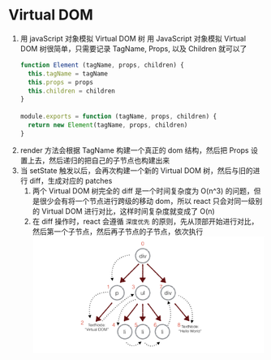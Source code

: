 # Virtual DOM 

1. 用 javaScript 对象模拟 Virtual DOM 树
  用 JavaScript 对象模拟 Virtual DOM 树很简单，只需要记录 TagName, Props, 以及 Children 就可以了
    ```js
    function Element (tagName, props, children) {
      this.tagName = tagName
      this.props = props
      this.children = children
    }

    module.exports = function (tagName, props, children) {
      return new Element(tagName, props, children)
    }
    ```
1. render 方法会根据 TagName 构建一个真正的 dom 结构，然后把 Props 设置上去，然后递归的把自己的子节点也构建出来
1. 当 setState 触发以后，会再次构建一个新的 Virtual DOM 树，然后与旧的进行 diff，生成对应的 patches
   1. 两个 Virtual DOM 树完全的 diff 是一个时间复杂度为 O(n^3) 的问题，但是很少会有将一个节点进行跨级的移动 dom，所以 react 只会对同一级别的 Virtual DOM 进行对比，这样时间复杂度就变成了 O(n)
   2. 在 diff 操作时，react 会遵循 `深度优先` 的原则，先从顶部开始进行对比，然后第一个子节点，然后再子节点的子节点，依次执行
   ![images](./Images/c4ba535164d29fd46383d19512c37349_hd.png)
